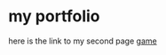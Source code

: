 # my portfolio

here is the link to my second page [game](second.md)

<script src="processing.min.js"></script>

<canvas data-processing-sources="audio.pde"></canvas>
